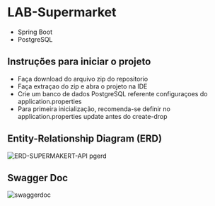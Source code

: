 # LAB-Supermarket

- Spring Boot
- PostgreSQL

## Instruções para iniciar o projeto

- Faça download do arquivo zip do repositorio
- Faça extraçao do zip e abra o projeto na IDE
- Crie um banco de dados PostgreSQL referente configuraçoes do application.properties
- Para primeira inicialização, recomenda-se definir no application.properties update antes do create-drop

## Entity-Relationship Diagram (ERD)

![ERD-SUPERMAKERT-API pgerd](https://user-images.githubusercontent.com/99701465/205997995-363f8570-ae4c-4e6c-be4c-ee98c7355a52.png)

## Swagger Doc

![swaggerdoc](https://user-images.githubusercontent.com/99701465/228337874-731375e5-e7e9-40d9-a232-5e9df3cf0cb3.PNG)
